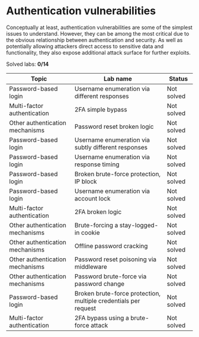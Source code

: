 # Authentication vulnerabilities
Conceptually at least, authentication vulnerabilities are some of the simplest issues to understand. However, they can be among the most critical due to the obvious relationship between authentication and security. As well as potentially allowing attackers direct access to sensitive data and functionality, they also expose additional attack surface for further exploits.

Solved labs: **0/14**

| Topic                           | Lab name                                                                                                                                                                     | Status     |
| ------------------------------- | ---------------------------------------------------------------------------------------------------------------------------------------------------------------------------- | -----------|
| Password-based login            | Username enumeration via different responses                                                                                                                                 | Not solved |
| Multi-factor authentication     | 2FA simple bypass                                                                                                                                                            | Not solved |
| Other authentication mechanisms | Password reset broken logic                                                                                                                                                  | Not solved |
| Password-based login            | Username enumeration via subtly different responses                                                                                                                          | Not solved |
| Password-based login            | Username enumeration via response timing                                                                                                                                     | Not solved |
| Password-based login            | Broken brute-force protection, IP block                                                                                                                                      | Not solved |
| Password-based login            | Username enumeration via account lock                                                                                                                                        | Not solved |
| Multi-factor authentication     | 2FA broken logic                                                                                                                                                             | Not solved |
| Other authentication mechanisms | Brute-forcing a stay-logged-in cookie                                                                                                                                        | Not solved |
| Other authentication mechanisms | Offline password cracking                                                                                                                                                    | Not solved |
| Other authentication mechanisms | Password reset poisoning via middleware                                                                                                                                      | Not solved |
| Other authentication mechanisms | Password brute-force via password change                                                                                                                                     | Not solved |
| Password-based login            | Broken brute-force protection, multiple credentials per request                                                                                                              | Not solved |
| Multi-factor authentication     | 2FA bypass using a brute-force attack                                                                                                                                        | Not solved |
